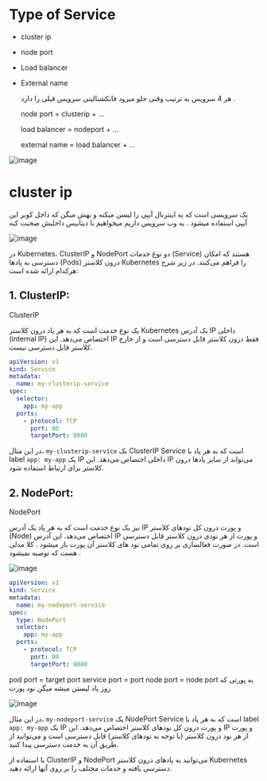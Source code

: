 # Type of Service

- cluster ip
- node port
- Load balancer
- External name

  هر 4 سرویس به ترتیب وقتی جلو میرود فانکشنالیتی سرویس قبلی را دارد .


  node port = clusterip + ...
  
  load balancer = nodeport + ...
  
  external name = load balancer + ...
  
  
  
![image](https://github.com/milad6745/Kubernetes/assets/113288076/b91acb6b-5b0b-4f6f-89f1-8a236053f2c7)



# cluster ip

یک سرویسی است که یه اینترنال آیپی را لیسن میکنه و بهش میگن که داخل کوبر این آیپی استفاده میشود .
یه وب سرویس داریم میخواهیم با دیتابیس داخلیش صحبت کنه

![image](https://github.com/milad6745/Kubernetes/assets/113288076/cdc28d43-8a59-46ca-83c1-8250b3813ecc)


در Kubernetes، ClusterIP و NodePort دو نوع خدمات (Service) هستند که امکان دسترسی به پادها (Pods) درون کلاستر Kubernetes را فراهم می‌کنند. در زیر شرح هرکدام ارائه شده است:

## 1. ClusterIP:

ClusterIP 

یک نوع خدمت است که به هر پاد درون کلاستر Kubernetes یک آدرس IP داخلی (internal IP) اختصاص می‌دهد. این IP فقط درون کلاستر قابل دسترسی است و از خارج کلاستر قابل دسترسی نیست. 

```yaml
apiVersion: v1
kind: Service
metadata:
  name: my-clusterip-service
spec:
  selector:
    app: my-app
  ports:
    - protocol: TCP
      port: 80
      targetPort: 8080
```

در این مثال، `my-clusterip-service` یک ClusterIP Service است که به هر پاد با label `app: my-app` یک IP داخلی اختصاص می‌دهد. این IP می‌تواند از سایر پادها درون کلاستر برای ارتباط استفاده شود.

## 2. NodePort:

NodePort 



نیز یک نوع خدمت است که به هر پاد یک آدرس IP و پورت درون کل نودهای کلاستر (Node) اختصاص می‌دهد. این آدرس IP و پورت از هر نودی درون کلاستر قابل دسترسی است. در صورت فعالسازی بر روی تمامی نود های کلاستر آن پورت باز میشود .
کلا مدلی هست که توصیه نمیشود .



![image](https://github.com/milad6745/Kubernetes/assets/113288076/4712f999-efc3-4097-9141-0b082fa856ae)


```yaml
apiVersion: v1
kind: Service
metadata:
  name: my-nodeport-service
spec:
  type: NodePort
  selector:
    app: my-app
  ports:
    - protocol: TCP
      port: 80
      targetPort: 8080
```
pod port = target port
service port = port
node port = node port به پورتی که روز پاد لیستن میشه میگن نود پورت


![image](https://github.com/milad6745/Kubernetes/assets/113288076/354626df-2dea-4e97-9aa3-c58d8d5a8ea1)

در این مثال، `my-nodeport-service` یک NodePort Service است که به هر پاد با label `app: my-app` یک IP و پورت درون کل نودهای کلاستر اختصاص می‌دهد. این IP و پورت از هر نود درون کلاستر (با توجه به نود‌های کلاستر) قابل دسترسی است و می‌توانید از طریق آن به خدمت دسترسی پیدا کنید.

با استفاده از ClusterIP و NodePort می‌توانید به پادهای درون کلاستر Kubernetes دسترسی یافته و خدمات مختلف را بر روی آنها ارائه دهید.
